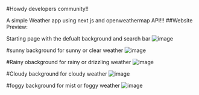 #Howdy developers community!!

A simple Weather app using next js and openweathermap API!!!
##Website Preview:

Starting page with the defualt background and search bar
![image](https://user-images.githubusercontent.com/100411918/233941217-d8ffbd8c-15f7-4eb2-96ca-11dfb7e97d5e.png)

#sunny background for sunny or clear weather
![image](https://user-images.githubusercontent.com/100411918/233942025-ae7fea90-9db4-4b48-a62c-f3bf7b8c7484.png)

#Rainy obackground for rainy or drizzling weather
![image](https://user-images.githubusercontent.com/100411918/233943859-2eb1d89a-0760-4ecb-8483-b75a392be773.png)


#Cloudy background for cloudy weather
![image](https://user-images.githubusercontent.com/100411918/233942296-815d6fa4-fb91-4add-b671-915f38500541.png)

#foggy background for mist or foggy weather
![image](https://user-images.githubusercontent.com/100411918/233942832-058a69e5-0c7b-49af-a578-334d19baa5bf.png)



